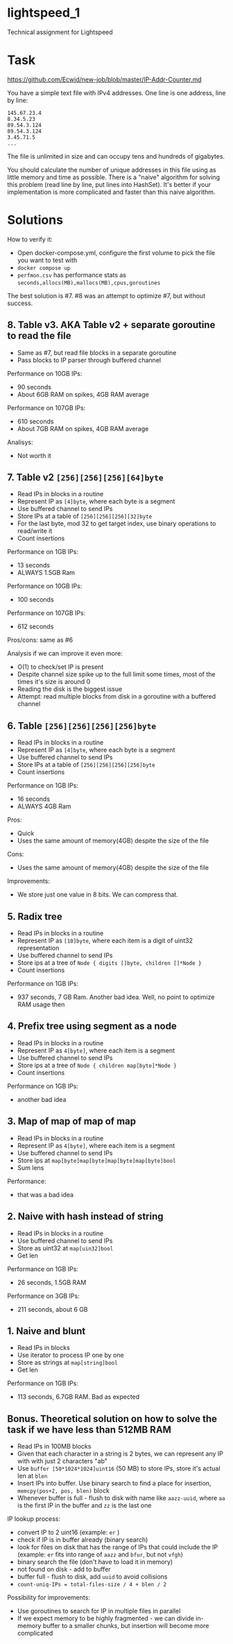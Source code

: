 # lightspeed_1

Technical assignment for Lightspeed

# Task

<https://github.com/Ecwid/new-job/blob/master/IP-Addr-Counter.md>

You have a simple text file with IPv4 addresses. One line is one address, line by line:

```
145.67.23.4
8.34.5.23
89.54.3.124
89.54.3.124
3.45.71.5
...
```

The file is unlimited in size and can occupy tens and hundreds of gigabytes.

You should calculate the number of unique addresses in this file using as
little memory and time as possible. There is a "naive" algorithm for solving
this problem (read line by line, put lines into HashSet). It's better if your
implementation is more complicated and faster than this naive algorithm.

# Solutions

How to verify it:

- Open docker-compose.yml, configure the first volume to pick the file you want to test with
- `docker compose up`
- `perfmon.csv` has performance stats as `seconds,allocs(MB),mallocs(MB),cpus,goroutines`

The best solution is #7. #8 was an attempt to optimize #7, but without success.

## 8. Table v3. AKA Table v2 + separate goroutine to read the file

- Same as #7, but read file blocks in a separate goroutine
- Pass blocks to IP parser through buffered channel

Performance on 10GB IPs:

- 90 seconds
- About 6GB RAM on spikes, 4GB RAM average

Performance on 107GB IPs:

- 610 seconds
- About 7GB RAM on spikes, 4GB RAM average

Analisys:

- Not worth it

## 7. Table v2 `[256][256][256][64]byte`

- Read IPs in blocks in a routine
- Represent IP as `[4]byte`, where each byte is a segment
- Use buffered channel to send IPs
- Store IPs at a table of `[256][256][256][32]byte`
- For the last byte, mod 32 to get target index, use binary operations to read/write it
- Count insertions

Performance on 1GB IPs:

- 13 seconds
- ALWAYS 1.5GB Ram

Performance on 10GB IPs:

- 100 seconds

Performance on 107GB IPs:

- 612 seconds

Pros/cons: same as #6

Analysis if we can improve it even more:

- O(1) to check/set IP is present
- Despite channel size spike up to the full limit some times, most of the times it's size is around 0
- Reading the disk is the biggest issue
- Attempt: read multiple blocks from disk in a goroutine with a buffered channel

## 6. Table `[256][256][256][256]byte`

- Read IPs in blocks in a routine
- Represent IP as `[4]byte`, where each byte is a segment
- Use buffered channel to send IPs
- Store IPs at a table of `[256][256][256][256]byte`
- Count insertions

Performance on 1GB IPs:

- 16 seconds
- ALWAYS 4GB Ram

Pros:

- Quick
- Uses the same amount of memory(4GB) despite the size of the file

Cons:

- Uses the same amount of memory(4GB) despite the size of the file

Improvements:

- We store just one value in 8 bits. We can compress that.

## 5. Radix tree

- Read IPs in blocks in a routine
- Represent IP as `[10]byte`, where each item is a digit of uint32 representation
- Use buffered channel to send IPs
- Store ips at a tree of `Node { digits []byte, children []*Node }`
- Count insertions

Performance on 1GB IPs:

- 937 seconds, 7 GB Ram. Another bad idea. Well, no point to optimize RAM usage then

## 4. Prefix tree using segment as a node

- Read IPs in blocks in a routine
- Represent IP as `4[byte]`, where each item is a segment
- Use buffered channel to send IPs
- Store ips at a tree of `Node { children map[byte]*Node }`
- Count insertions

Performance on 1GB IPs:

- another bad idea

## 3. Map of map of map of map

- Read IPs in blocks in a routine
- Represent IP as `4[byte]`, where each item is a segment
- Use buffered channel to send IPs
- Store ips at `map[byte]map[byte]map[byte]map[byte]bool`
- Sum lens

Performance:

- that was a bad idea

## 2. Naive with hash instead of string

- Read IPs in blocks in a routine
- Use buffered channel to send IPs
- Store as uint32 at `map[uin32]bool`
- Get len

Performance on 1GB IPs:

- 26 seconds, 1.5GB RAM

Performance on 3GB IPs:

- 211 seconds, about 6 GB

## 1. Naive and blunt

- Read IPs in blocks
- Use iterator to process IP one by one
- Store as strings at `map[string]bool`
- Get len

Performance on 1GB IPs:

- 113 seconds, 6.7GB RAM. Bad as expected

## Bonus. Theoretical solution on how to solve the task if we have less than 512MB RAM

- Read IPs in 100MB blocks
- Given that each character in a string is 2 bytes, we can represent any IP with with just 2 characters "ab"
- Use `buffer [50*1024*1024]uint16` (50 MB) to store IPs, store it's actual len at `blen`
- Insert IPs into buffer. Use binary search to find a place for insertion, `memcpy(pos+2, pos, blen)` block
- Whenever buffer is full - flush to disk with name like `aazz-uuid`, where `aa` is the first IP in the buffer and `zz` is the last one

IP lookup process:

- convert IP to 2 uint16 (example: `er` )
- check if IP is in buffer already (binary search)
- look for files on disk that has the range of IPs that could include the IP (example: `er` fits into range of `aazz` and `bfur`, but not `vfgh`)
- binary search the file (don't have to load it in memory)
- not found on disk - add to buffer
- buffer full - flush to disk, add `uuid` to avoid collisions
- `count-uniq-IPs = total-files-size / 4 + blen / 2`

Possibility for improvements:

- Use goroutines to search for IP in multiple files in parallel
- If we expect memory to be highly fragmented - we can divide in-memory buffer to a smaller chunks, but insertion will become more complicated
